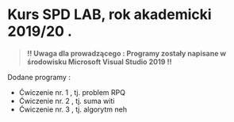 # Kurs SPD LAB, rok akademicki 2019/20 .

> **!! Uwaga dla prowadzącego : Programy zostały napisane w środowisku Microsoft Visual Studio 2019 !!**

Dodane programy :

 - Ćwiczenie nr. 1 , tj. problem RPQ
 - Ćwiczenie nr. 2 , tj. suma witi
 - Ćwiczenie nr. 3 , tj. algorytm neh
